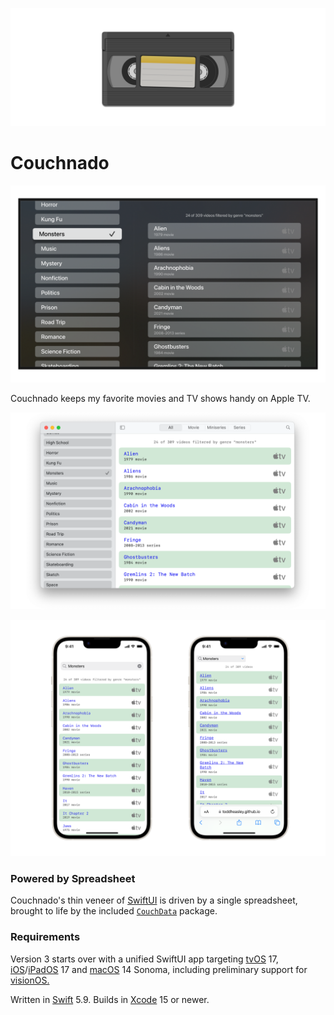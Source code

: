 ![](docs/couchnado.png)

# Couchnado

![](docs/couchnado-tv.png)

Couchnado keeps my favorite movies and TV shows handy on Apple TV.

![](docs/couchnado-mac.png)

![](docs/couchnado-web.png)

### Powered by Spreadsheet

Couchnado's thin veneer of [SwiftUI](https://developer.apple.com/xcode/swiftui) is driven by a single spreadsheet, brought to life by the included [`CouchData`](couchdata/) package.

### Requirements

Version 3 starts over with a unified SwiftUI app targeting [tvOS](https://developer.apple.com/tvos) 17, [iOS](https://developer.apple.com/ios)/[iPadOS](https://developer.apple.com/ipad) 17 and [macOS](https://developer.apple.com/macos) 14 Sonoma, including preliminary support for [visionOS.](https://developer.apple.com/visionos)

Written in [Swift](https://developer.apple.com/documentation/swift) 5.9. Builds in [Xcode](https://developer.apple.com/xcode) 15 or newer.

